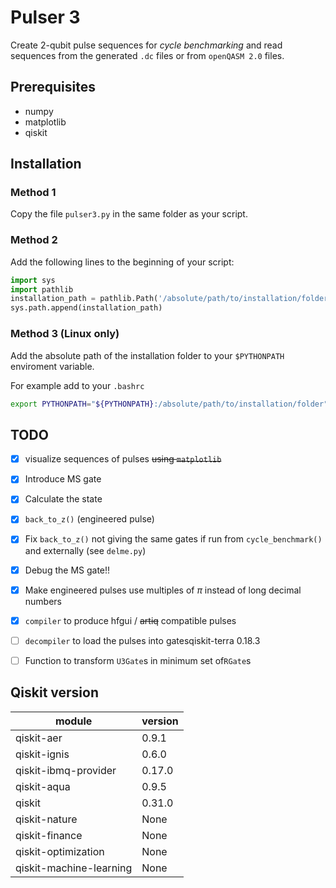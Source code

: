 # Pulser 3

Create 2-qubit pulse sequences for *cycle benchmarking* and read sequences from the generated `.dc` files or from `openQASM 2.0` files.

## Prerequisites
* numpy
* matplotlib
* qiskit

## Installation

### Method 1
Copy the file `pulser3.py` in the same folder as your script.

### Method 2
Add the following lines to the beginning of your script:
``` python
import sys
import pathlib
installation_path = pathlib.Path('/absolute/path/to/installation/folder')
sys.path.append(installation_path)
```
### Method 3 (Linux only)
Add the absolute path of the installation folder to your `$PYTHONPATH` enviroment variable.

For example add to your `.bashrc`

``` bash
export PYTHONPATH="${PYTHONPATH}:/absolute/path/to/installation/folder"
```

## TODO

- [x] visualize sequences of pulses ~~using `matplotlib`~~
- [x] Introduce MS gate
- [x] Calculate the state
- [x] `back_to_z()`  (engineered pulse)
- [x] Fix `back_to_z()` not giving the same gates if run from `cycle_benchmark()` and externally (see `delme.py`)
- [x] Debug the MS gate!!
- [x] Make engineered pulses use multiples of $\pi$ instead of long decimal numbers
- [x] `compiler` to produce hfgui / ~~artiq~~ compatible pulses
- [ ] `decompiler` to load the pulses into gatesqiskit-terra 0.18.3
- [ ] Function to transform `U3Gate`s in minimum set of`RGate`s


## Qiskit version

| module                    | version   |
|---------------------------|-----------|
| qiskit-aer                | 0.9.1     |
| qiskit-ignis              | 0.6.0     |
| qiskit-ibmq-provider      | 0.17.0    |
| qiskit-aqua               | 0.9.5     |
| qiskit                    | 0.31.0    |
| qiskit-nature             | None      |
| qiskit-finance            | None      |
| qiskit-optimization       | None      |
| qiskit-machine-learning   | None      |
